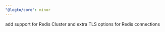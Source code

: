 ```yaml
---
"@logto/core": minor
---
```


add support for Redis Cluster and extra TLS options for Redis connections
